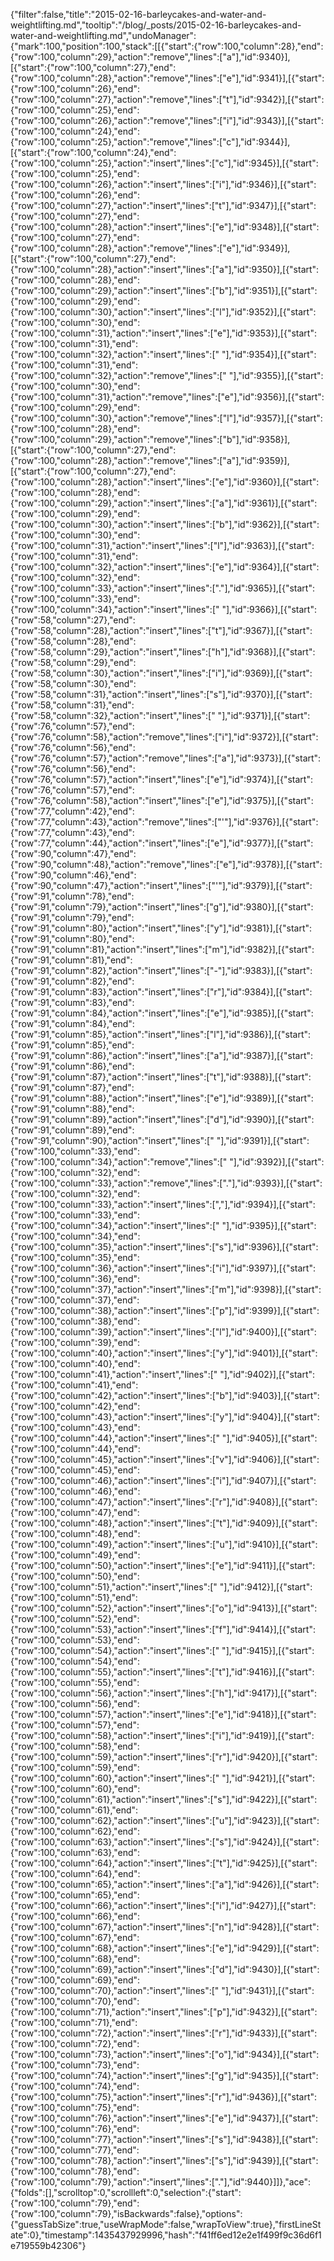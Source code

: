 {"filter":false,"title":"2015-02-16-barleycakes-and-water-and-weightlifting.md","tooltip":"/blog/_posts/2015-02-16-barleycakes-and-water-and-weightlifting.md","undoManager":{"mark":100,"position":100,"stack":[[{"start":{"row":100,"column":28},"end":{"row":100,"column":29},"action":"remove","lines":["a"],"id":9340}],[{"start":{"row":100,"column":27},"end":{"row":100,"column":28},"action":"remove","lines":["e"],"id":9341}],[{"start":{"row":100,"column":26},"end":{"row":100,"column":27},"action":"remove","lines":["t"],"id":9342}],[{"start":{"row":100,"column":25},"end":{"row":100,"column":26},"action":"remove","lines":["i"],"id":9343}],[{"start":{"row":100,"column":24},"end":{"row":100,"column":25},"action":"remove","lines":["c"],"id":9344}],[{"start":{"row":100,"column":24},"end":{"row":100,"column":25},"action":"insert","lines":["c"],"id":9345}],[{"start":{"row":100,"column":25},"end":{"row":100,"column":26},"action":"insert","lines":["i"],"id":9346}],[{"start":{"row":100,"column":26},"end":{"row":100,"column":27},"action":"insert","lines":["t"],"id":9347}],[{"start":{"row":100,"column":27},"end":{"row":100,"column":28},"action":"insert","lines":["e"],"id":9348}],[{"start":{"row":100,"column":27},"end":{"row":100,"column":28},"action":"remove","lines":["e"],"id":9349}],[{"start":{"row":100,"column":27},"end":{"row":100,"column":28},"action":"insert","lines":["a"],"id":9350}],[{"start":{"row":100,"column":28},"end":{"row":100,"column":29},"action":"insert","lines":["b"],"id":9351}],[{"start":{"row":100,"column":29},"end":{"row":100,"column":30},"action":"insert","lines":["l"],"id":9352}],[{"start":{"row":100,"column":30},"end":{"row":100,"column":31},"action":"insert","lines":["e"],"id":9353}],[{"start":{"row":100,"column":31},"end":{"row":100,"column":32},"action":"insert","lines":[" "],"id":9354}],[{"start":{"row":100,"column":31},"end":{"row":100,"column":32},"action":"remove","lines":[" "],"id":9355}],[{"start":{"row":100,"column":30},"end":{"row":100,"column":31},"action":"remove","lines":["e"],"id":9356}],[{"start":{"row":100,"column":29},"end":{"row":100,"column":30},"action":"remove","lines":["l"],"id":9357}],[{"start":{"row":100,"column":28},"end":{"row":100,"column":29},"action":"remove","lines":["b"],"id":9358}],[{"start":{"row":100,"column":27},"end":{"row":100,"column":28},"action":"remove","lines":["a"],"id":9359}],[{"start":{"row":100,"column":27},"end":{"row":100,"column":28},"action":"insert","lines":["e"],"id":9360}],[{"start":{"row":100,"column":28},"end":{"row":100,"column":29},"action":"insert","lines":["a"],"id":9361}],[{"start":{"row":100,"column":29},"end":{"row":100,"column":30},"action":"insert","lines":["b"],"id":9362}],[{"start":{"row":100,"column":30},"end":{"row":100,"column":31},"action":"insert","lines":["l"],"id":9363}],[{"start":{"row":100,"column":31},"end":{"row":100,"column":32},"action":"insert","lines":["e"],"id":9364}],[{"start":{"row":100,"column":32},"end":{"row":100,"column":33},"action":"insert","lines":["."],"id":9365}],[{"start":{"row":100,"column":33},"end":{"row":100,"column":34},"action":"insert","lines":[" "],"id":9366}],[{"start":{"row":58,"column":27},"end":{"row":58,"column":28},"action":"insert","lines":["t"],"id":9367}],[{"start":{"row":58,"column":28},"end":{"row":58,"column":29},"action":"insert","lines":["h"],"id":9368}],[{"start":{"row":58,"column":29},"end":{"row":58,"column":30},"action":"insert","lines":["i"],"id":9369}],[{"start":{"row":58,"column":30},"end":{"row":58,"column":31},"action":"insert","lines":["s"],"id":9370}],[{"start":{"row":58,"column":31},"end":{"row":58,"column":32},"action":"insert","lines":[" "],"id":9371}],[{"start":{"row":76,"column":57},"end":{"row":76,"column":58},"action":"remove","lines":["i"],"id":9372}],[{"start":{"row":76,"column":56},"end":{"row":76,"column":57},"action":"remove","lines":["a"],"id":9373}],[{"start":{"row":76,"column":56},"end":{"row":76,"column":57},"action":"insert","lines":["e"],"id":9374}],[{"start":{"row":76,"column":57},"end":{"row":76,"column":58},"action":"insert","lines":["e"],"id":9375}],[{"start":{"row":77,"column":42},"end":{"row":77,"column":43},"action":"remove","lines":["'"],"id":9376}],[{"start":{"row":77,"column":43},"end":{"row":77,"column":44},"action":"insert","lines":["e"],"id":9377}],[{"start":{"row":90,"column":47},"end":{"row":90,"column":48},"action":"remove","lines":["e"],"id":9378}],[{"start":{"row":90,"column":46},"end":{"row":90,"column":47},"action":"insert","lines":["'"],"id":9379}],[{"start":{"row":91,"column":78},"end":{"row":91,"column":79},"action":"insert","lines":["g"],"id":9380}],[{"start":{"row":91,"column":79},"end":{"row":91,"column":80},"action":"insert","lines":["y"],"id":9381}],[{"start":{"row":91,"column":80},"end":{"row":91,"column":81},"action":"insert","lines":["m"],"id":9382}],[{"start":{"row":91,"column":81},"end":{"row":91,"column":82},"action":"insert","lines":["-"],"id":9383}],[{"start":{"row":91,"column":82},"end":{"row":91,"column":83},"action":"insert","lines":["r"],"id":9384}],[{"start":{"row":91,"column":83},"end":{"row":91,"column":84},"action":"insert","lines":["e"],"id":9385}],[{"start":{"row":91,"column":84},"end":{"row":91,"column":85},"action":"insert","lines":["l"],"id":9386}],[{"start":{"row":91,"column":85},"end":{"row":91,"column":86},"action":"insert","lines":["a"],"id":9387}],[{"start":{"row":91,"column":86},"end":{"row":91,"column":87},"action":"insert","lines":["t"],"id":9388}],[{"start":{"row":91,"column":87},"end":{"row":91,"column":88},"action":"insert","lines":["e"],"id":9389}],[{"start":{"row":91,"column":88},"end":{"row":91,"column":89},"action":"insert","lines":["d"],"id":9390}],[{"start":{"row":91,"column":89},"end":{"row":91,"column":90},"action":"insert","lines":[" "],"id":9391}],[{"start":{"row":100,"column":33},"end":{"row":100,"column":34},"action":"remove","lines":[" "],"id":9392}],[{"start":{"row":100,"column":32},"end":{"row":100,"column":33},"action":"remove","lines":["."],"id":9393}],[{"start":{"row":100,"column":32},"end":{"row":100,"column":33},"action":"insert","lines":[","],"id":9394}],[{"start":{"row":100,"column":33},"end":{"row":100,"column":34},"action":"insert","lines":[" "],"id":9395}],[{"start":{"row":100,"column":34},"end":{"row":100,"column":35},"action":"insert","lines":["s"],"id":9396}],[{"start":{"row":100,"column":35},"end":{"row":100,"column":36},"action":"insert","lines":["i"],"id":9397}],[{"start":{"row":100,"column":36},"end":{"row":100,"column":37},"action":"insert","lines":["m"],"id":9398}],[{"start":{"row":100,"column":37},"end":{"row":100,"column":38},"action":"insert","lines":["p"],"id":9399}],[{"start":{"row":100,"column":38},"end":{"row":100,"column":39},"action":"insert","lines":["l"],"id":9400}],[{"start":{"row":100,"column":39},"end":{"row":100,"column":40},"action":"insert","lines":["y"],"id":9401}],[{"start":{"row":100,"column":40},"end":{"row":100,"column":41},"action":"insert","lines":[" "],"id":9402}],[{"start":{"row":100,"column":41},"end":{"row":100,"column":42},"action":"insert","lines":["b"],"id":9403}],[{"start":{"row":100,"column":42},"end":{"row":100,"column":43},"action":"insert","lines":["y"],"id":9404}],[{"start":{"row":100,"column":43},"end":{"row":100,"column":44},"action":"insert","lines":[" "],"id":9405}],[{"start":{"row":100,"column":44},"end":{"row":100,"column":45},"action":"insert","lines":["v"],"id":9406}],[{"start":{"row":100,"column":45},"end":{"row":100,"column":46},"action":"insert","lines":["i"],"id":9407}],[{"start":{"row":100,"column":46},"end":{"row":100,"column":47},"action":"insert","lines":["r"],"id":9408}],[{"start":{"row":100,"column":47},"end":{"row":100,"column":48},"action":"insert","lines":["t"],"id":9409}],[{"start":{"row":100,"column":48},"end":{"row":100,"column":49},"action":"insert","lines":["u"],"id":9410}],[{"start":{"row":100,"column":49},"end":{"row":100,"column":50},"action":"insert","lines":["e"],"id":9411}],[{"start":{"row":100,"column":50},"end":{"row":100,"column":51},"action":"insert","lines":[" "],"id":9412}],[{"start":{"row":100,"column":51},"end":{"row":100,"column":52},"action":"insert","lines":["o"],"id":9413}],[{"start":{"row":100,"column":52},"end":{"row":100,"column":53},"action":"insert","lines":["f"],"id":9414}],[{"start":{"row":100,"column":53},"end":{"row":100,"column":54},"action":"insert","lines":[" "],"id":9415}],[{"start":{"row":100,"column":54},"end":{"row":100,"column":55},"action":"insert","lines":["t"],"id":9416}],[{"start":{"row":100,"column":55},"end":{"row":100,"column":56},"action":"insert","lines":["h"],"id":9417}],[{"start":{"row":100,"column":56},"end":{"row":100,"column":57},"action":"insert","lines":["e"],"id":9418}],[{"start":{"row":100,"column":57},"end":{"row":100,"column":58},"action":"insert","lines":["i"],"id":9419}],[{"start":{"row":100,"column":58},"end":{"row":100,"column":59},"action":"insert","lines":["r"],"id":9420}],[{"start":{"row":100,"column":59},"end":{"row":100,"column":60},"action":"insert","lines":[" "],"id":9421}],[{"start":{"row":100,"column":60},"end":{"row":100,"column":61},"action":"insert","lines":["s"],"id":9422}],[{"start":{"row":100,"column":61},"end":{"row":100,"column":62},"action":"insert","lines":["u"],"id":9423}],[{"start":{"row":100,"column":62},"end":{"row":100,"column":63},"action":"insert","lines":["s"],"id":9424}],[{"start":{"row":100,"column":63},"end":{"row":100,"column":64},"action":"insert","lines":["t"],"id":9425}],[{"start":{"row":100,"column":64},"end":{"row":100,"column":65},"action":"insert","lines":["a"],"id":9426}],[{"start":{"row":100,"column":65},"end":{"row":100,"column":66},"action":"insert","lines":["i"],"id":9427}],[{"start":{"row":100,"column":66},"end":{"row":100,"column":67},"action":"insert","lines":["n"],"id":9428}],[{"start":{"row":100,"column":67},"end":{"row":100,"column":68},"action":"insert","lines":["e"],"id":9429}],[{"start":{"row":100,"column":68},"end":{"row":100,"column":69},"action":"insert","lines":["d"],"id":9430}],[{"start":{"row":100,"column":69},"end":{"row":100,"column":70},"action":"insert","lines":[" "],"id":9431}],[{"start":{"row":100,"column":70},"end":{"row":100,"column":71},"action":"insert","lines":["p"],"id":9432}],[{"start":{"row":100,"column":71},"end":{"row":100,"column":72},"action":"insert","lines":["r"],"id":9433}],[{"start":{"row":100,"column":72},"end":{"row":100,"column":73},"action":"insert","lines":["o"],"id":9434}],[{"start":{"row":100,"column":73},"end":{"row":100,"column":74},"action":"insert","lines":["g"],"id":9435}],[{"start":{"row":100,"column":74},"end":{"row":100,"column":75},"action":"insert","lines":["r"],"id":9436}],[{"start":{"row":100,"column":75},"end":{"row":100,"column":76},"action":"insert","lines":["e"],"id":9437}],[{"start":{"row":100,"column":76},"end":{"row":100,"column":77},"action":"insert","lines":["s"],"id":9438}],[{"start":{"row":100,"column":77},"end":{"row":100,"column":78},"action":"insert","lines":["s"],"id":9439}],[{"start":{"row":100,"column":78},"end":{"row":100,"column":79},"action":"insert","lines":["."],"id":9440}]]},"ace":{"folds":[],"scrolltop":0,"scrollleft":0,"selection":{"start":{"row":100,"column":79},"end":{"row":100,"column":79},"isBackwards":false},"options":{"guessTabSize":true,"useWrapMode":false,"wrapToView":true},"firstLineState":0},"timestamp":1435437929996,"hash":"f41ff6ed12e2e1f499f9c36d6f1e719559b42306"}